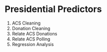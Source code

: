 # Presidential Predictors

1. ACS Cleaning
2. Donation Cleaning
3. Relate ACS Donations
4. Relate ACS Polling
5. Regression Analysis
